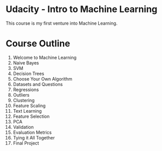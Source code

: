 # Udacity - Intro to Machine Learning

This course is my first venture into Machine Learning.

# Course Outline
1. Welcome to Machine Learning
2. Naive Bayes
3. SVM
4. Decision Trees
5. Choose Your Own Algorithm
6. Datasets and Questions
7. Regressions
8. Outliers
9. Clustering
10. Feature Scaling
11. Text Learning
12. Feature Selection
13. PCA
14. Validation
15. Evaluation Metrics
16. Tying it All Together
17. Final Project
